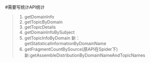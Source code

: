 #需要写统计API统计
>1. getDomainInfo
>2. getTopicByDomain
>3. getTopicDetails
>4. getDomainInfoBySubject
>5. getTopicInfoByDomain 新：getStatisticalInformationByDomainName
>6. getFragmentCountBySource(原API在Spider下) 新:getAssembleDistributionByDomainNameAndTopicNames

